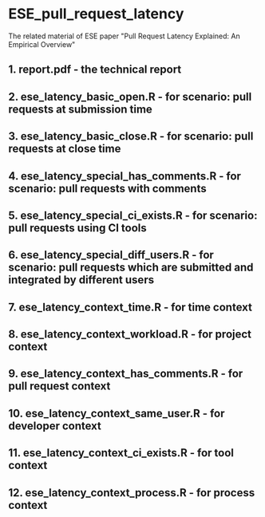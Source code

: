 # ESE_pull_request_latency
The related material of ESE paper "Pull Request Latency Explained: An Empirical Overview"

## 1. report.pdf - the technical report
## 2. ese_latency_basic_open.R - for scenario: pull requests at submission time
## 3. ese_latency_basic_close.R - for scenario: pull requests at close time
## 4. ese_latency_special_has_comments.R - for scenario: pull requests with comments
## 5. ese_latency_special_ci_exists.R - for scenario: pull requests using CI tools
## 6. ese_latency_special_diff_users.R - for scenario: pull requests which are submitted and integrated by different users
## 7. ese_latency_context_time.R - for time context
## 8. ese_latency_context_workload.R - for project context
## 9. ese_latency_context_has_comments.R - for pull request context
## 10. ese_latency_context_same_user.R - for developer context
## 11. ese_latency_context_ci_exists.R - for tool context
## 12. ese_latency_context_process.R - for process context